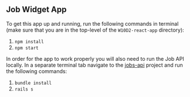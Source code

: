 ## Job Widget App

To get this app up and running, run the following commands in terminal (make
sure that you are in the top-level of the `W10D2-react-app` directory):

1. `npm install`
2. `npm start`

In order for the app to work properly you will also need to run the Job API
locally. In a separate terminal tab navigate to the [jobs-api](../jobs-api) project and
run the following commands:

1. `bundle install`
2. `rails s`